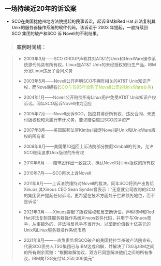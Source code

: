 ## 一场持续近20年的诉讼案

- SCO在美国犹他州地方法院提起的民事诉讼，起诉IBM和Red Hat 非法复制其Unix的服务器操作系统的软件代码。该诉讼于 2003 年提起，一直持续到SCO 集团的破产和SCO 诉 Novell的不利结果。

> ### 案例时间线：

>- 2003年3月——SCO GROUP声称其对AT&T的Unix和UnixWare操作系统源代码具有所有权，Linux是AT&T Unix的未经授权的衍生产品，IBM分发Linux违反了合同义务
>
>- 2003年5月——Novell公开声明SCO不拥有相关的AT&T Unix知识产权，而Novell拥有(<font color=#9ACD32>SCO与1995年收购了Novell公司的UnixWare业务</font>)
>
>- 2004年1月——Novell公开赔偿所有Linux用户免受AT&T Unix知识产权诉讼。同年SCO起诉Novell作为回应
>
>- 2005年7月——Novell反诉SCO，指控其诽谤所有权、违反合同、未支付版权税和未履行审计义务，要求赔偿超过SCO的净资产
>
>- 2007年8月——美国联邦法官Kimball裁定Novell是Unix和UnixWare版权的所有者
>
>- 2009年8月——美国第10巡回上诉法院部分推翻Kimball的判决，允许SCO继续追求Unix版权的所有权
>
>- 2010年6月——陪审团作出一致裁决，确认Novell对Unix版权的所有权
>
>- 2010年7月——SCO再次上诉Novell
>
>- 2011年8月——上诉法院维持对Novell的裁决，同年SCO将资产出售给Xinuos,其Xinous CEO Sean Synder曾表示：“无意就公司收购的SCO的集团资产提起任何诉讼。更希望在技术方面处于世界领先地位，而不是诉讼”
>
>- 2021年3月——Xinuos提起了版权侵权和反垄断诉讼，声称IBM和Red Hat非法复制其服务器操作系统Xinuos软件代码，并用于与Xinuos竞争，从事额外的、非法得反竞争不当行为，以垄断价值数十亿美元的Unix和Linux服务器操作系统市场
>
>- 2021年8月——一直负责监督SCO破产的美国特拉华州破产法院宣布，代表SCO债务人TSG集团已与IBM达成和解，并解决了TSG与IBM之间的所有剩余索赔：“根据和解协议，双方已同意解决他们之间的所有争议，IBM向TSG支付14,250,000美元”


